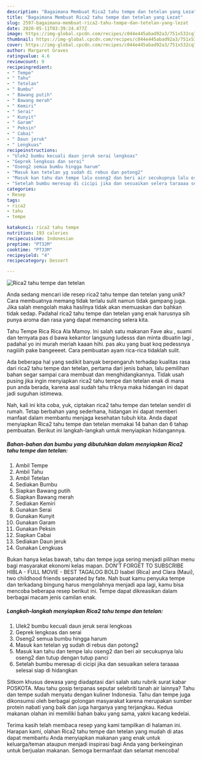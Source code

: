 ```yaml
---
description: "Bagaimana Membuat Rica2 tahu tempe dan tetelan yang Lezat"
title: "Bagaimana Membuat Rica2 tahu tempe dan tetelan yang Lezat"
slug: 2597-bagaimana-membuat-rica2-tahu-tempe-dan-tetelan-yang-lezat
date: 2020-05-11T03:39:24.477Z
image: https://img-global.cpcdn.com/recipes/c044e445abad92a3/751x532cq70/rica2-tahu-tempe-dan-tetelan-foto-resep-utama.jpg
thumbnail: https://img-global.cpcdn.com/recipes/c044e445abad92a3/751x532cq70/rica2-tahu-tempe-dan-tetelan-foto-resep-utama.jpg
cover: https://img-global.cpcdn.com/recipes/c044e445abad92a3/751x532cq70/rica2-tahu-tempe-dan-tetelan-foto-resep-utama.jpg
author: Margaret Graves
ratingvalue: 4.6
reviewcount: 9
recipeingredient:
- " Tempe"
- " Tahu"
- " Tetelan"
- " Bumbu"
- " Bawang putih"
- " Bawang merah"
- " Kemiri"
- " Serai"
- " Kunyit"
- " Garam"
- " Peksin"
- " Cabai"
- " Daun jeruk"
- " Lengkuas"
recipeinstructions:
- "Ulek2 bumbu kecuali daun jeruk serai lengkoas"
- "Geprek lengkoas dan serai"
- "Oseng2 semua bumbu hingga harum"
- "Masuk kan tetelan yg sudah di rebus dan potong2"
- "Masuk kan tahu dan tempe lalu oseng2 dan beri air secukupnya lalu oseng2 dan tutup dengan tutup panci"
- "Setelah bumbu meresap di cicipi jika dan sesuaikan selera taraaaa selesai siap di hidangkan"
categories:
- Resep
tags:
- rica2
- tahu
- tempe

katakunci: rica2 tahu tempe 
nutrition: 193 calories
recipecuisine: Indonesian
preptime: "PT32M"
cooktime: "PT33M"
recipeyield: "4"
recipecategory: Dessert

---
```



![Rica2 tahu tempe dan tetelan](https://img-global.cpcdn.com/recipes/c044e445abad92a3/751x532cq70/rica2-tahu-tempe-dan-tetelan-foto-resep-utama.jpg)

Anda sedang mencari ide resep rica2 tahu tempe dan tetelan yang unik? Cara membuatnya memang tidak terlalu sulit namun tidak gampang juga. Jika salah mengolah maka hasilnya tidak akan memuaskan dan bahkan tidak sedap. Padahal rica2 tahu tempe dan tetelan yang enak harusnya sih punya aroma dan rasa yang dapat memancing selera kita.

Tahu Tempe Rica Rica Ala Mamoy. Ini salah satu makanan Fave aku , suami dan ternyata pas d bawa kekantor langsung ludesss dan minta dbuatin lagi , padahal yo ini murah meriah kaaan hihi. pas aku yang buat koq pedessnya nagiiiih pake bangeeeet. Cara pembuatan ayam rica-rica tidaklah sulit.

Ada beberapa hal yang sedikit banyak berpengaruh terhadap kualitas rasa dari rica2 tahu tempe dan tetelan, pertama dari jenis bahan, lalu pemilihan bahan segar sampai cara membuat dan menghidangkannya. Tidak usah pusing jika ingin menyiapkan rica2 tahu tempe dan tetelan enak di mana pun anda berada, karena asal sudah tahu triknya maka hidangan ini dapat jadi suguhan istimewa.


Nah, kali ini kita coba, yuk, ciptakan rica2 tahu tempe dan tetelan sendiri di rumah. Tetap berbahan yang sederhana, hidangan ini dapat memberi manfaat dalam membantu menjaga kesehatan tubuh kita. Anda dapat menyiapkan Rica2 tahu tempe dan tetelan memakai 14 bahan dan 6 tahap pembuatan. Berikut ini langkah-langkah untuk menyiapkan hidangannya.

<!--inarticleads1-->

##### Bahan-bahan dan bumbu yang dibutuhkan dalam menyiapkan Rica2 tahu tempe dan tetelan:

1. Ambil  Tempe
1. Ambil  Tahu
1. Ambil  Tetelan
1. Sediakan  Bumbu
1. Siapkan  Bawang putih
1. Siapkan  Bawang merah
1. Sediakan  Kemiri
1. Gunakan  Serai
1. Gunakan  Kunyit
1. Gunakan  Garam
1. Gunakan  Peksin
1. Siapkan  Cabai
1. Sediakan  Daun jeruk
1. Gunakan  Lengkuas


Bukan hanya kelas bawah, tahu dan tempe juga sering menjadi pilihan menu bagi masyarakat ekonomi kelas mapan. DON&#39;T FORGET TO SUBSCRIBE HIBLA - FULL MOVIE - BEST TAGALOG BOLD Isabel (Rica) and Clara (Maui), two childhood friends separated by fate. Nah buat kamu penyuka tempe dan terkadang bingung harus mengolahnya menjadi apa lagi, kamu bisa mencoba beberapa resep berikut ini. Tempe dapat dikreasikan dalam berbagai macam jenis camilan enak. 

<!--inarticleads2-->

##### Langkah-langkah menyiapkan Rica2 tahu tempe dan tetelan:

1. Ulek2 bumbu kecuali daun jeruk serai lengkoas
1. Geprek lengkoas dan serai
1. Oseng2 semua bumbu hingga harum
1. Masuk kan tetelan yg sudah di rebus dan potong2
1. Masuk kan tahu dan tempe lalu oseng2 dan beri air secukupnya lalu oseng2 dan tutup dengan tutup panci
1. Setelah bumbu meresap di cicipi jika dan sesuaikan selera taraaaa selesai siap di hidangkan


Sitkom khusus dewasa yang diadaptasi dari salah satu rubrik surat kabar POSKOTA. Mau tahu gosip terpanas seputar selebriti tanah air lainnya? Tahu dan tempe sudah menyatu dengan kuliner Indonesia. Tahu dan tempe juga dikonsumsi oleh berbagai golongan masyarakat karena merupakan sumber protein nabati yang baik dan juga harganya yang terjangkau. Kedua makanan olahan ini memiliki bahan baku yang sama, yakni kacang kedelai. 

Terima kasih telah membaca resep yang kami tampilkan di halaman ini. Harapan kami, olahan Rica2 tahu tempe dan tetelan yang mudah di atas dapat membantu Anda menyiapkan makanan yang enak untuk keluarga/teman ataupun menjadi inspirasi bagi Anda yang berkeinginan untuk berjualan makanan. Semoga bermanfaat dan selamat mencoba!
